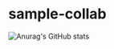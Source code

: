 # sample-collab
![Anurag's GitHub stats](https://github-readme-stats.vercel.app/api?username=chamse22ine&show_icons=true&theme=tokyonight)

